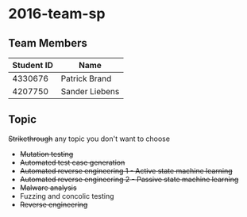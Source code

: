 # 2016-team-sp
## Team Members
| Student ID | Name           |
|------------|----------------|
| 4330676    | Patrick Brand  |
| 4207750    | Sander Liebens |

## Topic
~~Strikethrough~~ any topic you don't want to choose
- ~~Mutation testing~~
- ~~Automated test case generation~~
- ~~Automated reverse engineering 1 - Active state machine learning~~
- ~~Automated reverse engineering 2 - Passive state machine learning~~
- ~~Malware analysis~~
- Fuzzing and concolic testing
- ~~Reverse engineering~~
